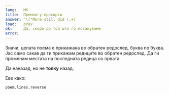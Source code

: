 ```yaml
---
lang:   MK
title:  Премногу пресврти
answer: ^\["More still did (.+)
load:   prev
ok:     Да, скоро до тоа што го посакуваме
error:  
---
```


Значи, целата поема е прикажана во обратен редослед, буква по буква. Јас само сакав да ги прикажам 
редиците во обратен редослед.
Да ги променам местата на последната редица со првата.

Да наназад, но не __толку__ назад.

Еве како:

    poem.lines.reverse
